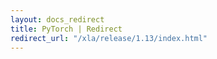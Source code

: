 ```yaml
---
layout: docs_redirect
title: PyTorch | Redirect
redirect_url: "/xla/release/1.13/index.html"
---
```

